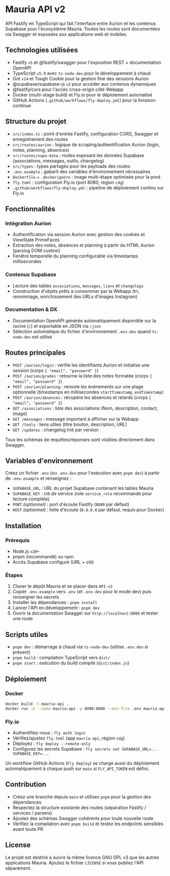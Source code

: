 # Mauria API v2

API Fastify en TypeScript qui fait l'interface entre Aurion et les contenus Supabase pour l'écosystème Mauria. Toutes les routes sont documentées via Swagger et exposées aux applications web et mobiles.

## Technologies utilisées

- Fastify `v5` et @fastify/swagger pour l'exposition REST + documentation OpenAPI
- TypeScript `v5.9` avec `ts-node-dev` pour le développement à chaud
- Got `v14` et Tough Cookie pour la gestion fine des sessions Aurion
- @supabase/supabase-js `v2` pour accéder aux contenus dynamiques
- @fastify/cors pour l'accès cross-origin côté Webapp
- Docker (multi-stage build) et Fly.io pour le déploiement automatisé
- GitHub Actions (`.github/workflows/fly-deploy.yml`) pour la livraison continue

## Structure du projet

- `src/index.ts` : point d'entrée Fastify, configuration CORS, Swagger et enregistrement des routes
- `src/routes/aurion` : logique de scraping/authentification Aurion (login, notes, planning, absences)
- `src/routes/supa-data` : routes exposant les données Supabase (associations, messages, outils, changelog)
- `src/types` : types partagés pour les payloads des routes
- `.env.example` : gabarit des variables d'environnement nécessaires
- `Dockerfile` + `.dockerignore` : image multi-étape optimisée pour la prod
- `fly.toml` : configuration Fly.io (port 8080, région `cdg`)
- `.github/workflows/fly-deploy.yml` : pipeline de déploiement continu sur Fly.io

## Fonctionnalités

### Intégration Aurion

- Authentification via session Aurion avec gestion des cookies et ViewState PrimeFaces
- Extraction des notes, absences et planning à partir du HTML Aurion (parsing DOM custom)
- Fenêtre temporelle du planning configurable via timestamps millisecondes

### Contenus Supabase

- Lecture des tables `associations`, `messages`, `liens` et `changelogs`
- Construction d'objets prêts à consommer par la Webapp (tri, renommage, enrichissement des URLs d'images Instagram)

### Documentation & DX

- Documentation OpenAPI générée automatiquement disponible sur la racine (`/`) et exportable en JSON via `/json`
- Sélection automatique du fichier d'environnement `.env.dev` quand `ts-node-dev` est utilisé

## Routes principales

- `POST /aurion/login` : vérifie les identifiants Aurion et initialise une session (corps `{ "email", "password" }`)
- `POST /aurion/grades` : retourne la liste des notes formatée (corps `{ "email", "password" }`)
- `POST /aurion/planning` : renvoie les événements sur une plage optionnelle (timestamps en millisecondes `startTimestamp`, `endTimestamp`)
- `POST /aurion/absences` : récupère les absences et retards (corps `{ "email", "password" }`)
- `GET /associations` : liste des associations (Nom, description, contact, image)
- `GET /messages` : message important à afficher sur la Webapp
- `GET /tools` : liens utiles (titre bouton, description, URL)
- `GET /updates` : changelog trié par version

Tous les schémas de requêtes/réponses sont visibles directement dans Swagger.

## Variables d'environnement

Créez un fichier `.env` (ou `.env.dev` pour l'exécution avec `pnpm dev`) à partir de `.env.example` et renseignez :

- `SUPABASE_URL` : URL du projet Supabase contenant les tables Mauria
- `SUPABASE_KEY` : clé de service (role `service_role` recommandé pour lecture complète)
- `PORT` *(optionnel)* : port d'écoute Fastify (`8080` par défaut)
- `HOST` *(optionnel)* : hôte d'écoute (`0.0.0.0` par défaut, requis pour Docker)

## Installation

### Prérequis

- Node.js `v20+`
- pnpm (recommandé) ou npm
- Accès Supabase configuré (URL + clé)

### Étapes

1. Cloner le dépôt Mauria et se placer dans `API-v2`
2. Copier `.env.example` vers `.env` (et `.env.dev` pour le mode dev) puis renseigner les secrets
3. Installer les dépendances : `pnpm install`
4. Lancer l'API en développement : `pnpm dev`
5. Ouvrir la documentation Swagger sur `http://localhost:8080` et tester une route

## Scripts utiles

- `pnpm dev` : démarrage à chaud via `ts-node-dev` (utilise `.env.dev` si présent)
- `pnpm build` : compilation TypeScript vers `dist/`
- `pnpm start` : exécution du build compilé (`dist/index.js`)

## Déploiement

### Docker

```bash
docker build -t mauria-api .
docker run -d --name mauria-api -p 8080:8080 --env-file .env mauria-api
```

### Fly.io

- Authentifiez-vous : `fly auth login`
- Vérifiez/ajustez `fly.toml` (app `mauria-api`, région `cdg`)
- Déployez : `fly deploy --remote-only`
- Configurez les secrets Supabase : `fly secrets set SUPABASE_URL=... SUPABASE_KEY=...`

Un workflow GitHub Actions (`Fly Deploy`) se charge aussi du déploiement automatiquement à chaque push sur `main` si `FLY_API_TOKEN` est défini.

## Contribution

- Créez une branche depuis `main` et utilisez `pnpm` pour la gestion des dépendances
- Respectez la structure existante des routes (séparation Fastify / services / parsers)
- Ajoutez des schémas Swagger cohérents pour toute nouvelle route
- Vérifiez la compilation avec `pnpm build` et testez les endpoints sensibles avant toute PR

## License

Le projet est destiné à suivre la même licence GNU GPL v3 que les autres applications Mauria. Ajoutez le fichier `LICENSE` si vous publiez l'API séparément.


